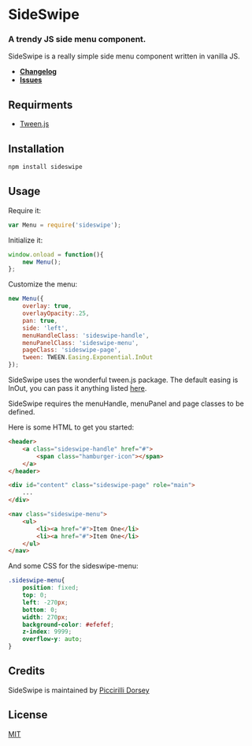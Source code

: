 # SideSwipe
### A trendy JS side menu component.

SideSwipe is a really simple side menu component written in vanilla JS.

- **[Changelog](https://github.com/picdorsey/sideswipe/releases)**
- **[Issues](https://github.com/picdorsey/sideswipe/issues)**

## Requirments
- [Tween.js](https://github.com/sole/tween.js/)

## Installation

```javascript
npm install sideswipe
```

## Usage

Require it:

```javascript
var Menu = require('sideswipe');
```

Initialize it:

```javascript
window.onload = function(){
    new Menu();
};
```

Customize the menu:

```javascript
new Menu({
    overlay: true,
    overlayOpacity:.25,
    pan: true,
    side: 'left',
    menuHandleClass: 'sideswipe-handle',
    menuPanelClass: 'sideswipe-menu',
    pageClass: 'sideswipe-page',
    tween: TWEEN.Easing.Exponential.InOut
});
```

SideSwipe uses the wonderful tween.js package. The default easing is InOut, you can pass it anything listed [here](http://sole.github.io/tween.js/examples/03_graphs.html).

SideSwipe requires the menuHandle, menuPanel and page classes to be defined.

Here is some HTML to get you started:

```html
<header>
    <a class="sideswipe-handle" href="#">
        <span class="hamburger-icon"></span>
    </a>
</header>

<div id="content" class="sideswipe-page" role="main">
    ...
</div>

<nav class="sideswipe-menu">
    <ul>
        <li><a href="#">Item One</li>
        <li><a href="#">Item One</li>
    </ul>
</nav>

```

And some CSS for the sideswipe-menu:

```css
.sideswipe-menu{
    position: fixed;
    top: 0;
    left: -270px;
    bottom: 0;
    width: 270px;
    background-color: #efefef;
    z-index: 9999;
    overflow-y: auto;
}
```

## Credits

SideSwipe is maintained by [Piccirilli Dorsey](https://github.com/picdorsey)

## License

[MIT](LICENSE)
